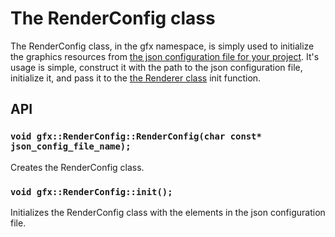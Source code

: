 # The RenderConfig class

The RenderConfig class, in the gfx namespace, is simply used to initialize the graphics resources from [the json configuration file for your project](docs/json_configuration.md). It's usage is simple, construct it with the path to the json configuration file, initialize it, and pass it to the [the Renderer class](docs/render_device.md) init function.

## API

### `void gfx::RenderConfig::RenderConfig(char const* json_config_file_name);`

Creates the RenderConfig class.

### `void gfx::RenderConfig::init();`

Initializes the RenderConfig class with the elements in the json configuration file.

